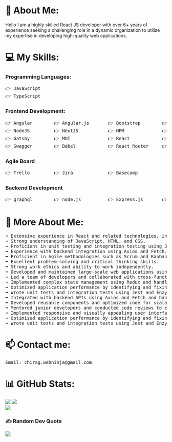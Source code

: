 # 💫 About Me:
Hello I am a highly skilled React JS developer with over 6+ years of experience seeking a challenging role in a dynamic organization to utilize my expertise in developing high-quality web applications.

# 💻 My Skills:

### Programming Languages:

<pre>
👉 JavaScript
👉 TypeScript
</pre>

### Frontend Development:

<pre>
👉 Angular        👉 Angular.js       👉 Bootstrap        👉 Chart.js       👉 Chakra       👉 Sass
👉 NodeJS         👉 NextJS           👉 NPM              👉 React Native   👉 Redux        👉 JWT 
👉 Gatsby         👉 MUI              👉 React            👉 Socket.io      👉 Webpack      👉 ESLint
👉 Swagger        👉 Babel            👉 React Router     👉 MUI            👉 ANTD
</pre>

### Agile Board

<pre>
👉 Trello         👉 Jira             👉 Basecamp 
</pre>

### Backend Development

<pre>
👉 graphql        👉 node.js          👉 Express.js       👉 Docker         👉 AWS
</pre>

# 🫵 More About Me:
<pre>
➡️ Extensive experience in React and related technologies, including Redux, React Router, and Webpack.<br>➡️ Strong understanding of JavaScript, HTML, and CSS.<br>➡️ Proficient in unit testing and integration testing using Jest and Enzyme.<br>➡️ Experience with backend integration using Axios and Fetch.<br>➡️ Proficient in Agile methodologies such as Scrum and Kanban.<br>➡️ Excellent problem-solving and critical thinking skills.<br>➡️ Strong work ethics and ability to work independently.<br>➡️ Developed and maintained large-scale web applications using React and related technologies.<br>➡️ Led a team of developers and collaborated with cross-functional teams, including designers and backend developers, to deliver high-quality code on time and within budget.<br>➡️ Implemented complex state management using Redux and handled client-side routing using React Router.<br>➡️ Optimized application performance by identifying and fixing performance bottlenecks using tools such as Chrome DevTools and React Profiler.<br>➡️ Wrote unit tests and integration tests using Jest and Enzyme to ensure the quality of the code.<br>➡️ Integrated with backend APIs using Axios and Fetch and handled asynchronous requests in React.<br>➡️ Developed reusable components and optimized code for scalability and maintainability.<br>➡️ Mentored junior developers and conducted code reviews to ensure adherence to coding standards.<br>➡️ Implemented responsive and visually appealing user interfaces using Material UI and Bootstrap.<br>➡️ Optimized application performance by identifying and fixing performance bottlenecks using tools such as Chrome DevTools and React Profiler.<br>➡️ Wrote unit tests and integration tests using Jest and Enzyme to ensure the quality of the code
</pre>

# 📫 Contact me:
<pre>
Email: chirag.webninja@gmail.com
</pre>

# 📊 GitHub Stats:

![](https://github-readme-stats.vercel.app/api?username=chiragwebninja&theme=dark&hide_border=true&include_all_commits=false&count_private=false)
![](https://github-readme-streak-stats.herokuapp.com/?user=chiragwebninja&theme=dark&hide_border=true)<br/>
![](https://github-readme-stats.vercel.app/api/top-langs/?username=chiragwebninja&theme=dark&hide_border=true&include_all_commits=false&count_private=false&layout=compact)

### ✍️ Random Dev Quote
![](https://quotes-github-readme.vercel.app/api?type=horizontal&theme=radical)
